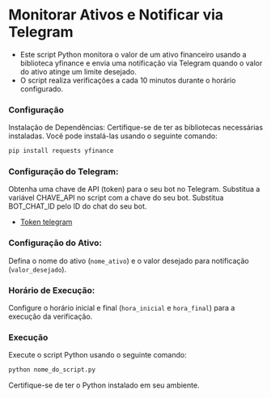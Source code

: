 # Monitorar Ativos e Notificar via Telegram
- Este script Python monitora o valor de um ativo financeiro usando a biblioteca yfinance e envia uma notificação via Telegram quando o valor do ativo atinge um limite desejado.
- O script realiza verificações a cada 10 minutos durante o horário configurado.

### Configuração
Instalação de Dependências:
Certifique-se de ter as bibliotecas necessárias instaladas. Você pode instalá-las usando o seguinte comando:
```bash
pip install requests yfinance
``` 

### Configuração do Telegram:

Obtenha uma chave de API (token) para o seu bot no Telegram.
Substitua a variável CHAVE_API no script com a chave do seu bot.
Substitua BOT_CHAT_ID pelo ID do chat do seu bot.
- [Token telegram](https://helpdesk.bitrix24.com.br/open/17643424/)

### Configuração do Ativo:
Defina o nome do ativo (```nome_ativo```) e o valor desejado para notificação (```valor_desejado```).

### Horário de Execução:
Configure o horário inicial e final (```hora_inicial``` e ```hora_final```) para a execução da verificação.
### Execução
Execute o script Python usando o seguinte comando:

```bash
python nome_do_script.py
``` 

Certifique-se de ter o Python instalado em seu ambiente.
